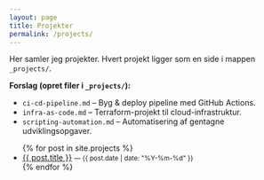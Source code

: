 ```yaml
---
layout: page
title: Projekter
permalink: /projects/
---
```


Her samler jeg projekter. Hvert projekt ligger som en side i mappen `_projects/`.

**Forslag (opret filer i `_projects/`):**

- `ci-cd-pipeline.md` – Byg & deploy pipeline med GitHub Actions.
- `infra-as-code.md` – Terraform-projekt til cloud-infrastruktur.
- `scripting-automation.md` – Automatisering af gentagne udviklingsopgaver.

<ul>
{% for post in site.projects %}
  <li>
    <a href="{{ post.url | relative_url }}">{{ post.title }}</a>
    <small>— {{ post.date | date: "%Y-%m-%d" }}</small>
  </li>
{% endfor %}
</ul>
